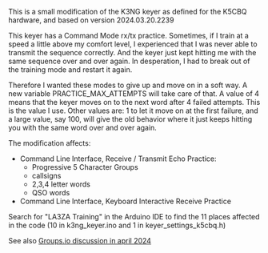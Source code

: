 This is a small modification of the K3NG keyer as defined for the K5CBQ hardware, and based on version 2024.03.20.2239

This keyer has a Command Mode rx/tx practice. 
Sometimes, if I train at a speed a little above my comfort level, I experienced that I was never able to transmit the sequence correctly. 
And the keyer just kept hitting me with the same sequence over and over again. 
In desperation, I had to break out of the training mode and restart it again.

Therefore I wanted these modes to give up and move on in a soft way. 
A new variable PRACTICE_MAX_ATTEMPTS  will take care of that. 
A value of 4 means that the keyer moves on to the next word after 4 failed attempts. 
This is the value I use. Other values are: 1 to let it move on at the first failure, and a large value, say 100, 
will give the old behavior where it just keeps hitting you with the same word over and over again.

The modification affects:
* Command Line Interface, Receive / Transmit Echo Practice:
  * Progressive 5 Character Groups
  * callsigns
  * 2,3,4 letter words
  * QSO words 
* Command Line Interface, Keyboard Interactive Receive Practice

Search for "LA3ZA Training" in the Arduino IDE to find the 11 places affected in the code (10 in k3ng_keyer.ino and 1 in keyer_settings_k5cbq.h)

See also [Groups.io discussion in april 2024](https://groups.io/g/radioartisan/topic/105448040)

